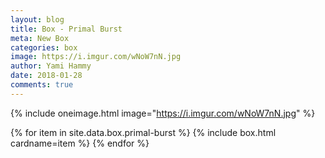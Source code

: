 ```yaml
---
layout: blog
title: Box - Primal Burst
meta: New Box
categories: box
image: https://i.imgur.com/wNoW7nN.jpg
author: Yami Hammy
date: 2018-01-28
comments: true
---
```


{% include oneimage.html image="https://i.imgur.com/wNoW7nN.jpg" %}

<div class="row">
{% for item in site.data.box.primal-burst %}
{% include box.html cardname=item %}
{% endfor %}
</div>